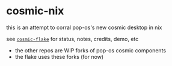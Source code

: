 # cosmic-nix

this is an attempt to corral pop-os's new cosmic desktop in nix

see [`cosmic-flake`](https://github.com/cosmic-nix/cosmic-flake)
for status, notes, credits, demo, etc

* the other repos are WIP forks of pop-os cosmic components
* the flake uses these forks (for now)
